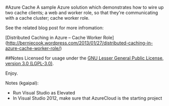 #Azure Cache
A sample Azure solution which demonstrates how to wire up two cache clients; a web and worker role, so that they're communicating with a cache cluster; cache worker role.

See the related blog post for more infromation:

[Distributed Caching in Azure – Cache Worker Role]
(http://berniecook.wordpress.com/2013/01/27/distributed-caching-in-azure-cache-worker-role/)

##Notes
Licensed for usage under the [GNU Lesser General Public License, version 3.0 (LGPL-3.0)](http://www.opensource.org/licenses/lgpl-3.0.html).

Enjoy.

Notes (kgaipal):
- Run Visual Studio as Elevated
- In Visual Studio 2012, make sure that AzureCloud is the starting project
